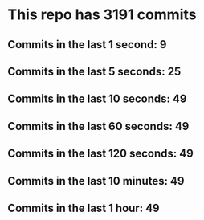 # This repo has 3191 commits

## Commits in the last 1 second: 9
## Commits in the last 5 seconds: 25
## Commits in the last 10 seconds: 49
## Commits in the last 60 seconds: 49
## Commits in the last 120 seconds: 49
## Commits in the last 10 minutes: 49
## Commits in the last 1 hour: 49
